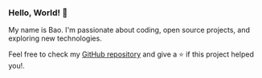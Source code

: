 ### Hello, World! 👋

My name is Bao. I'm passionate about coding, open source projects, and exploring new technologies.

Feel free to check my [GitHub repository](https://github.com/baodt278?tab=repositories&type=source) and give a ⭐️ if this project helped you!.
